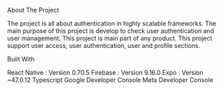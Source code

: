 About The Project

The project is all about authentication in highly scalable frameworks. The main purpose of this project is develop to check
user authentication and user management. This project is main part of any product. This project support user access, user
authentication, user and profile sections.

Built With

React Native : Version 0.70.5
Firebase : Version 9.16.0
Expo : Version ~47.0.12
Typescript
Google Developer Console
Meta Developer Console



